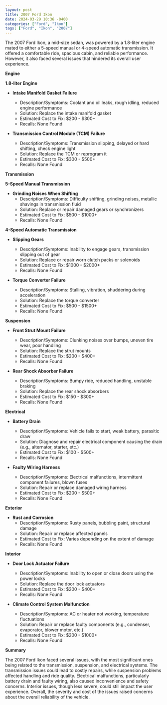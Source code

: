 ```yaml
---
layout: post
title: 2007 Ford Ikon
date: 2024-03-29 10:36 -0400
categories: ["Ford", "Ikon"]
tags: ["Ford", "Ikon", "2007"]
---
```

The 2007 Ford Ikon, a mid-size sedan, was powered by a 1.8-liter engine mated to either a 5-speed manual or 4-speed automatic transmission. It offered a comfortable ride, spacious cabin, and reliable performance. However, it also faced several issues that hindered its overall user experience.

**Engine**

**1.8-liter Engine**

* **Intake Manifold Gasket Failure**
    * Description/Symptoms: Coolant and oil leaks, rough idling, reduced engine performance
    * Solution: Replace the intake manifold gasket
    * Estimated Cost to Fix: $200 - $300+
    * Recalls: None Found

* **Transmission Control Module (TCM) Failure**
    * Description/Symptoms: Transmission slipping, delayed or hard shifting, check engine light
    * Solution: Replace the TCM or reprogram it
    * Estimated Cost to Fix: $300 - $500+
    * Recalls: None Found

**Transmission**

**5-Speed Manual Transmission**

* **Grinding Noises When Shifting**
    * Description/Symptoms: Difficulty shifting, grinding noises, metallic shavings in transmission fluid
    * Solution: Replace or repair damaged gears or synchronizers
    * Estimated Cost to Fix: $500 - $1000+
    * Recalls: None Found

**4-Speed Automatic Transmission**

* **Slipping Gears**
    * Description/Symptoms: Inability to engage gears, transmission slipping out of gear
    * Solution: Replace or repair worn clutch packs or solenoids
    * Estimated Cost to Fix: $1000 - $2000+
    * Recalls: None Found

* **Torque Converter Failure**
    * Description/Symptoms: Stalling, vibration, shuddering during acceleration
    * Solution: Replace the torque converter
    * Estimated Cost to Fix: $500 - $1500+
    * Recalls: None Found

**Suspension**

* **Front Strut Mount Failure**
    * Description/Symptoms: Clunking noises over bumps, uneven tire wear, poor handling
    * Solution: Replace the strut mounts
    * Estimated Cost to Fix: $200 - $400+
    * Recalls: None Found

* **Rear Shock Absorber Failure**
    * Description/Symptoms: Bumpy ride, reduced handling, unstable braking
    * Solution: Replace the rear shock absorbers
    * Estimated Cost to Fix: $150 - $300+
    * Recalls: None Found

**Electrical**

* **Battery Drain**
    * Description/Symptoms: Vehicle fails to start, weak battery, parasitic draw
    * Solution: Diagnose and repair electrical component causing the drain (e.g., alternator, starter, etc.)
    * Estimated Cost to Fix: $100 - $500+
    * Recalls: None Found

* **Faulty Wiring Harness**
    * Description/Symptoms: Electrical malfunctions, intermittent component failures, blown fuses
    * Solution: Repair or replace damaged wiring harness
    * Estimated Cost to Fix: $200 - $500+
    * Recalls: None Found

**Exterior**

* **Rust and Corrosion**
    * Description/Symptoms: Rusty panels, bubbling paint, structural damage
    * Solution: Repair or replace affected panels
    * Estimated Cost to Fix: Varies depending on the extent of damage
    * Recalls: None Found

**Interior**

* **Door Lock Actuator Failure**
    * Description/Symptoms: Inability to open or close doors using the power locks
    * Solution: Replace the door lock actuators
    * Estimated Cost to Fix: $200 - $400+
    * Recalls: None Found

* **Climate Control System Malfunction**
    * Description/Symptoms: AC or heater not working, temperature fluctuations
    * Solution: Repair or replace faulty components (e.g., condenser, evaporator, blower motor, etc.)
    * Estimated Cost to Fix: $200 - $1000+
    * Recalls: None Found

**Summary**

The 2007 Ford Ikon faced several issues, with the most significant ones being related to the transmission, suspension, and electrical systems. The transmission issues could lead to costly repairs, while suspension problems affected handling and ride quality. Electrical malfunctions, particularly battery drain and faulty wiring, also caused inconvenience and safety concerns. Interior issues, though less severe, could still impact the user experience. Overall, the severity and cost of the issues raised concerns about the overall reliability of the vehicle.
